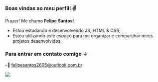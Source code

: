 ### Boas vindas ao meu perfil! ✌

Prazer! Me chamo **Felipe Santos**!

- Estou estudando e desenvolvendo JS, HTML & CSS;
- Estou utilizando este espaço para me organizar e compartihar meus projetos desenvolvidos;

### Para entrar em contato comigo ↓
 -📩 felipesantos2605@outlook.com.br

![](https://media.tenor.com/dHk-LfzHrtwAAAAi/linux-computer.gif)
